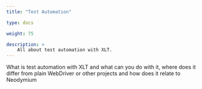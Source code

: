 ```yaml
---
title: "Test Automation"

type: docs

weight: 75

description: >
    All about test automation with XLT. 
---
```


What is test automation with XLT and what can you do with it, where does it differ from plain WebDriver or other projects and how does it relate to Neodymium